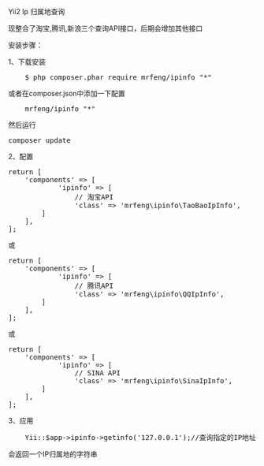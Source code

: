 Yii2 Ip 归属地查询

现整合了淘宝,腾讯,新浪三个查询API接口，后期会增加其他接口

安装步骤：

1、下载安装
<pre>
	$ php composer.phar require mrfeng/ipinfo "*"
</pre>
或者在composer.json中添加一下配置
<pre>
	mrfeng/ipinfo "*"
</pre>
然后运行 
<pre>
composer update
</pre>

2、配置
<pre>
return [
    'components' => [
            'ipinfo' => [            
                // 淘宝API
                'class' => 'mrfeng\ipinfo\TaoBaoIpInfo',
        ]
    ],
];
</pre>
或
<pre>
return [
    'components' => [
            'ipinfo' => [            
                // 腾讯API
                'class' => 'mrfeng\ipinfo\QQIpInfo',
        ]
    ],
];
</pre>
或
<pre>
return [
    'components' => [
            'ipinfo' => [            
                // SINA API
                'class' => 'mrfeng\ipinfo\SinaIpInfo',
        ]
    ],
];
</pre>
3、应用
<pre>
	Yii::$app->ipinfo->getinfo('127.0.0.1');//查询指定的IP地址
</pre>
会返回一个IP归属地的字符串
